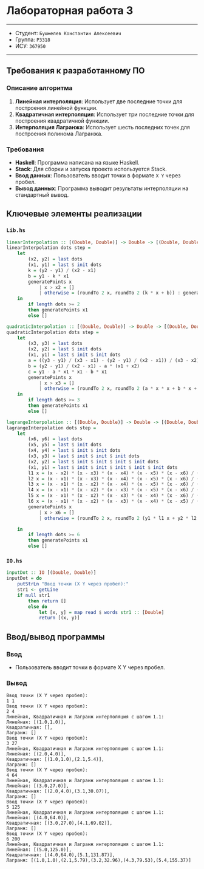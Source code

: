 # Лабораторная работа 3

---

  * Студент: `Бушмелев Константин Алексеевич`
  * Группа: `P3318`
  * ИСУ: `367950`

---
## Требования к разработанному ПО

### Описание алгоритма

1. **Линейная интерполяция**: Использует две последние точки для построения линейной функции.
2. **Квадратичная интерполяция**: Использует три последние точки для построения квадратичной функции.
3. **Интерполяция Лагранжа**: Использует шесть последних точек для построения полинома Лагранжа.

### Требования

- **Haskell**: Программа написана на языке Haskell.
- **Stack**: Для сборки и запуска проекта используется Stack.
- **Ввод данных**: Пользователь вводит точки в формате `X Y` через пробел.
- **Вывод данных**: Программа выводит результаты интерполяции на стандартный вывод.

## Ключевые элементы реализации

### `Lib.hs`

```haskell
linearInterpolation :: [(Double, Double)] -> Double -> [(Double, Double)]
linearInterpolation dots step = 
    let 
        (x2, y2) = last dots
        (x1, y1) = last $ init dots
        k = (y2 - y1) / (x2 - x1)
        b = y1 - k * x1
        generatePoints x
            | x > x2 = []
            | otherwise = (roundTo 2 x, roundTo 2 (k * x + b)) : generatePoints (x + step)
    in
        if length dots >= 2
        then generatePoints x1
        else []

quadraticInterpolation :: [(Double, Double)] -> Double -> [(Double, Double)]
quadraticInterpolation dots step =
    let 
        (x3, y3) = last dots
        (x2, y2) = last $ init dots
        (x1, y1) = last $ init $ init dots
        a = ((y3 - y1) / (x3 - x1) - (y2 - y1) / (x2 - x1)) / (x3 - x2)
        b = (y2 - y1) / (x2 - x1) - a * (x1 + x2)
        c = y1 - a * x1 * x1 - b * x1
        generatePoints x
            | x > x3 = []
            | otherwise = (roundTo 2 x, roundTo 2 (a * x * x + b * x + c)) : generatePoints (x + step)
    in 
        if length dots >= 3
        then generatePoints x1
        else []

lagrangeInterpolation :: [(Double, Double)] -> Double -> [(Double, Double)]
lagrangeInterpolation dots step =
    let 
        (x6, y6) = last dots
        (x5, y5) = last $ init dots
        (x4, y4) = last $ init $ init dots
        (x3, y3) = last $ init $ init $ init dots
        (x2, y2) = last $ init $ init $ init $ init dots
        (x1, y1) = last $ init $ init $ init $ init $ init dots
        l1 x = (x - x2) * (x - x3) * (x - x4) * (x - x5) * (x - x6) / ((x1 - x2) * (x1 - x3) * (x1 - x4) * (x1 - x5) * (x1 - x6))
        l2 x = (x - x1) * (x - x3) * (x - x4) * (x - x5) * (x - x6) / ((x2 - x1) * (x2 - x3) * (x2 - x4) * (x2 - x5) * (x2 - x6))
        l3 x = (x - x1) * (x - x2) * (x - x4) * (x - x5) * (x - x6) / ((x3 - x1) * (x3 - x2) * (x3 - x4) * (x3 - x5) * (x3 - x6))
        l4 x = (x - x1) * (x - x2) * (x - x3) * (x - x5) * (x - x6) / ((x4 - x1) * (x4 - x2) * (x4 - x3) * (x4 - x5) * (x4 - x6))
        l5 x = (x - x1) * (x - x2) * (x - x3) * (x - x4) * (x - x6) / ((x5 - x1) * (x5 - x2) * (x5 - x3) * (x5 - x4) * (x5 - x6))
        l6 x = (x - x1) * (x - x2) * (x - x3) * (x - x4) * (x - x5) / ((x6 - x1) * (x6 - x2) * (x6 - x3) * (x6 - x4) * (x6 - x5))
        generatePoints x
            | x > x6 = []
            | otherwise = (roundTo 2 x, roundTo 2 (y1 * l1 x + y2 * l2 x + y3 * l3 x + y4 * l4 x + y5 * l5 x + y6 * l6 x)) : generatePoints (x + step)

    in
        if length dots >= 6
        then generatePoints x1
        else []
```
### `IO.hs`
```haskell
inputDot :: IO [(Double, Double)]
inputDot = do
    putStrLn "Ввод точки (X Y через пробел):"
    str1 <- getLine
    if null str1
        then return []
        else do
            let [x, y] = map read $ words str1 :: [Double]
            return [(x, y)]
```
## Ввод/вывод программы
### Ввод
 - Пользователь вводит точки в формате X Y через пробел.
### Вывод
```
Ввод точки (X Y через пробел):
1 1
Ввод точки (X Y через пробел):
2 4 
Линейная, Квадратичная и Лагранж интерполяция с шагом 1.1:
Линейная: [(1.0,1.0)],
Квадратичная: [],
Лагранж: []
Ввод точки (X Y через пробел):
3 27
Линейная, Квадратичная и Лагранж интерполяция с шагом 1.1:
Линейная: [(2.0,4.0)],
Квадратичная: [(1.0,1.0),(2.1,5.4)],
Лагранж: []
Ввод точки (X Y через пробел):
4 64
Линейная, Квадратичная и Лагранж интерполяция с шагом 1.1:
Линейная: [(3.0,27.0)],
Квадратичная: [(2.0,4.0),(3.1,30.07)],
Лагранж: []
Ввод точки (X Y через пробел):
5 125
Линейная, Квадратичная и Лагранж интерполяция с шагом 1.1:
Линейная: [(4.0,64.0)],
Квадратичная: [(3.0,27.0),(4.1,69.02)],
Лагранж: []
Ввод точки (X Y через пробел):
6 200
Линейная, Квадратичная и Лагранж интерполяция с шагом 1.1:
Линейная: [(5.0,125.0)],
Квадратичная: [(4.0,64.0),(5.1,131.87)],
Лагранж: [(1.0,1.0),(2.1,5.79),(3.2,32.96),(4.3,79.53),(5.4,155.37)]
```
